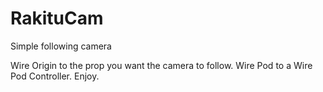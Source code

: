 # RakituCam
Simple following camera

Wire Origin to the prop you want the camera to follow.
Wire Pod to a Wire Pod Controller.
Enjoy.
